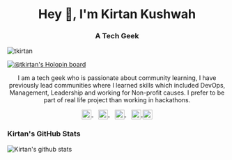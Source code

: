 
<h1 align="center">Hey 👋, I'm Kirtan Kushwah</h1>
<h3 align="center">A Tech Geek</h3>

<p align="left"> <img src="https://komarev.com/ghpvc/?username=tkirtan&label=Profile%20views&color=0e75b6&style=flat" alt="tkirtan" /> </p>

[![@tkirtan's Holopin board](https://holopin.io/api/user/board?user=tkirtan)](https://holopin.io/@tkirtan)

<p align="center">I am a tech geek who is passionate about community learning, I have previously lead communities where I learned skills which included DevOps, Management, Leadership and working for Non-profit causes. I prefer to be part of real life project than working in hackathons.</p>

<p align="center">
<a href="https://www.linkedin.com/in/tkirtan" target="blank">
  <img align="center" src="https://cdn.jsdelivr.net/npm/simple-icons@3/icons/linkedin.svg" alt="tkirtan" width="22px" />
</a>
  &nbsp;&nbsp;
<a href="https://stackoverflow.com/users/17636640/kirtan-kushwah" target="blank">
  <img align="center" src="https://cdn.jsdelivr.net/npm/simple-icons@3/icons/stackoverflow.svg" alt="kirtan-kushwah" width="22px" />
</a>
  &nbsp;&nbsp;
<a href="https://docs.microsoft.com/en-us/users/tkirtan" target="blank">
  <img align="center" src="https://encrypted-tbn0.gstatic.com/images?q=tbn:ANd9GcRNDRNGHXuCAmzMBe7QwAD6kxARwSCWgvSE9A&usqp=CAU" alt="tkirtan" width="22px" />
</a>
  &nbsp;&nbsp;
<a href="https://www.cloudskillsboost.google/public_profiles/ca10eedd-0557-4863-8580-fb59b61608a3" target="blank">
  <img align="center" src="https://telegra.ph/file/470c31fc3cc5d48b3a150.png" alt="cloudskillboost" width="22px" />
</a>
<a href="https://linktr.ee/tkirtan" target="blank">
  <img align="center" src="https://telegra.ph/file/18a224eaa86e791eaafd7.png" alt="My Other Soicals" width="22px" />
</a></p>

### Kirtan's GitHub Stats
![Kirtan's github stats](https://github-readme-stats.vercel.app/api?username=tkirtan&show_icons=true&hide_border=false&theme=vision-friendly-dark&date_format=M%20j%5B%2C%20Y%5D&count_private=true) 

